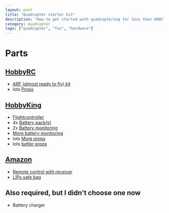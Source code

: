 ```yaml
---
layout: post
title: "Quadcopter starter kit"
description: "How to get started with quadcoptering for less than 400€"
category: quadcopter
tags: ["quadcopter", "fun", "hardware"]
---
```


# Parts

## [HobbyRC](http://www.hobbyrc.co.uk/)

* [ARF (almost ready to fly) kit](http://www.hobbyrc.co.uk/spedix-arf-s250q-carbon-fibre-mini-quad-kit)
* lots [Props](http://www.hobbyrc.co.uk/dal-t5040-tri-blade-super-durable-propellers-2x-cw-2x-ccw-black)

## [HobbyKing](https://www.hobbyking.com/)

* [Flightcontroller](https://www.hobbyking.com/hobbyking/store/uh_viewItem.asp?idProduct=96843&whl=EUR)
* 4x [Battery pack(s)](https://www.hobbyking.com/hobbyking/store/uh_viewItem.asp?idProduct=32654&whl=EUR)
* 2x [Battery monitoring](https://www.hobbyking.com/hobbyking/store/uh_viewItem.asp?idProduct=41733&whl=EUR)
* [More battery monitoring](https://www.hobbyking.com/hobbyking/store/uh_viewItem.asp?idProduct=74028&whl=EUR)
* lots [More props](https://www.hobbyking.com/hobbyking/store/uh_viewItem.asp?idProduct=99538&whl=EUR)
* lots [better props](http://www.hobbyking.com/hobbyking/store/uh_viewitem.asp?idproduct=97770&whl=EUR)


## [Amazon](https://www.amazon.de/)

* [Remote control with receiver](http://www.amazon.de/Graupner-S1002-12-Fernsteuerung-mz-12-6-Kanal/dp/B00YCQK1WU)
* [LiPo safe bag](http://www.amazon.de/Andoer-St%C3%BCck-Qualit%C3%A4t-Battery-Safety/dp/B00R7Q325K)


## Also required, but I didn't choose one now

* Battery charger
